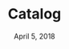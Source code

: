 ---
layout: post
date: April 5, 2018
title: Catalog
link: http://www.catalog.style/
image: images/tools/catalog.jpg
description: With Catalog you combine design documentation with real, live components in one single place, making collaboration between designers and developers seamless.
tags:
- documentation
- development
---